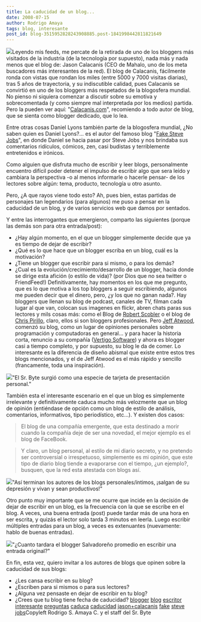 ```yaml
---
title: La caducidad de un blog...
date: 2008-07-15
author: Rodrigo Amaya
tags: blog, interesante
post_id: blog-3515952828243908885.post-1841998442811821649
---
```


[![](http://bp0.blogger.com/_ayvorITawE4/SH1yQ41O2uI/AAAAAAAAA48/GWvZoq8Ny3w/s400/blogger_logo.png)](http://bp0.blogger.com/_ayvorITawE4/SH1yQ41O2uI/AAAAAAAAA48/GWvZoq8Ny3w/s1600-h/blogger_logo.png)Leyendo mis feeds,
      me percate de la retirada de uno de los bloggers más visitados de la industria (de la
      tecnología por supuesto), nada más y nada menos que el blog de: Jason Calacanis (CEO de
      Mahalo, uno de los meta buscadores más interesantes de la red). El blog de Calacanis,
      fácilmente ronda con vistas que rondan los miles (entre 5000 y 7000 visitas diarias), tras 5
      años de trayectoria, y su indiscutible calidad, pues Calacanis se convirtió en uno de los
      bloggers más respetados de la blogosfera mundial. No pienso ni siquiera comenzar a discutir
      sobre su emotiva y sobrecomentada (y como siempre mal interpretada por los medios) partida.
      Pero la pueden ver aquí: "[Calacanis.com](http://www.calacanis.com/2008/07/11/official-announcement-regarding-my-retirement-from-blogging/)",
      recomiendo a todo autor de blog, que se sienta como blogger dedicado, que lo lea.

Entre otras cosas Daniel Lyons también parte de la blogosfera mundial, ¿No
      saben quien es Daniel Lyons?... es el autor del famoso blog "[Fake Steve Jobs](http://fakesteve.blogspot.com/2008/07/i-am-so-friggin-high-its-not-funny.html)", en donde Daniel se hacia pasar por Steve Jobs y nos brindaba sus
      comentarios ridículos, cómicos, zen, casi budistas y terriblemente entretenidos e
      irónicos.

Como alguien que disfruta mucho de escribir y leer blogs,
      personalmente encuentro difícil poder detener el impulso de escribir algo que sera leído y
      cambiara la perspectiva -o al menos informarle o hacerle pensar- de los lectores sobre algún:
      tema, producto, tecnología u otro asunto.

Pero, ¿A que rayos viene todo
      esto? Ah, pues bien, estas partidas de personajes tan legendarios (para algunos) me puso a
      pensar en la caducidad de un blog, y de varios servicios web que damos por sentados.

Y entre las interrogantes que emergieron, comparto las siguientes (porque las
      demás son para otra entrada/post):

- ¿Hay algún momento, en el que un blogger simplemente decide que ya es tiempo de dejar de escribir?
- ¿Qué es lo que hace que un blogger escriba en un blog, cuál es la motivación?
- ¿Tiene un blogger que escribir para si mismo, o para los demás?
- ¿Cual es la evolución/crecimiento/desarrollo de un blogger, hacia donde se dirige esta afición (o estilo de vida)? (por Dios que no sea twitter o FriendFeed!)
Definitivamente, hay momentos en los que me pregunto, que es
      lo que motiva a los top bloggers a seguir escribiendo, algunos me pueden decir que el dinero,
      pero, ¿y los que no ganan nada?.
Hay bloggers que llenan su blog de podcast,
      canales de TV, filman cada lugar al que van, colocan sus imagenes en flickr, abren chats paras
      sus lectores y mils cosas más: como el Blog de [Robert Scobler](http://scobleizer.com/) o el blog de [Chris Pirillo](http://chris.pirillo.com/), claro, ellos si son bloggers profesionales. Pero [Jeff Atwood](http://www.codinghorror.com/blog/), comenzó su blog, como un
      lugar de opiniones personales sobre programación y
      computadoras en general... y para hacer la historia corta, renuncio a su compañía
      ([Vertigo Software](http://www.vertigo.com/)) y ahora es blogger casi a
      tiempo completo, y por supuesto, su blog le da de comer. Lo interesante es la diferencia de
      diseño abismal que existe entre estos tres blogs mencionados, y el de Jeff Atwood es el más
      rápido y sencillo (francamente, toda una inspiración).

[![](http://bp3.blogger.com/_ayvorITawE4/SH1yQ6QBnSI/AAAAAAAAA5E/1j-ehwlKkDM/s400/blog-presentacion.jpg)](http://bp3.blogger.com/_ayvorITawE4/SH1yQ6QBnSI/AAAAAAAAA5E/1j-ehwlKkDM/s1600-h/blog-presentacion.jpg)"El Sr. Byte surgió como una
      especie de tarjeta de presentación personal."

También esta el interesante escenario en el que un blog es simplemente irrelevante y
      definitivamente caduca mucho más velozmente que un blog de opinión (entiéndase de opción como
      un blog de estilo de análisis, comentarios, informativos, tipo periodístico, etc...).
Y existen dos casos:

> El blog de una
> compañía emergente, que esta destinado a morir cuando la compañía deje de ser una
> novedad, el mejor ejemplo es el blog de FaceBook.

> Y claro,
> un blog personal, al estilo de mi diario
> secreto, y no pretendo ser controversial o irrespetuoso, simplemente es mi
> opinión, que este tipo de diario blog tiende a evaporarse con el tiempo, ¿un ejemplo?,
> busquen, que la red esta atestada con blogs así.

[![](http://bp2.blogger.com/_ayvorITawE4/SH1yRTx6y3I/AAAAAAAAA5U/pOg9dnVJ1bs/s400/midiario-blogger.jpg)](http://bp2.blogger.com/_ayvorITawE4/SH1yRTx6y3I/AAAAAAAAA5U/pOg9dnVJ1bs/s1600-h/midiario-blogger.jpg)"Así terminan los autores de
      los blogs personales/íntimos, ¡salgan de su depresión y vivan y sean
      productivos!"

Otro punto muy importante que
      se me ocurre que incide en la decisión de dejar de escribir en un blog, es la frecuencia con
      la que se escribe en el blog. A veces, una buena entrada (post) puede tardar más de una hora en ser escrita, y
      quizás el lector solo tarda 3 minutos en leerla. Luego escribir múltiples entradas para un
      blog, a veces es extenuantes (nuevamente: hablo de
      buenas entradas).

[![](http://bp3.blogger.com/_ayvorITawE4/SH1yRLLo8CI/AAAAAAAAA5M/ziJDPKzQTgs/s400/escribir.jpg)](http://bp3.blogger.com/_ayvorITawE4/SH1yRLLo8CI/AAAAAAAAA5M/ziJDPKzQTgs/s1600-h/escribir.jpg)"¿Cuanto tardara el blogger
      Salvadoreño promedio en escribir una entrada original?"

En fin, esta vez,
      quiero invitar a los autores de blogs que opinen sobre la caducidad de sus blogs:

- ¿Les cansa escribir en su blog?
- ¿Escriben para si mismos o para sus lectores?
- ¿Alguna vez pensaste en dejar de escribir en tu blog?
- ¿Crees que tu blog tiene fecha de caducidad?
[blogger](http://www.blogalaxia.com/tags/blogger) [blog](http://www.blogalaxia.com/tags/blog) [escritor](http://www.blogalaxia.com/tags/escritor) [interesante](http://www.blogalaxia.com/tags/interesante) [preguntas](http://www.blogalaxia.com/tags/preguntas) [caduca](http://www.blogalaxia.com/tags/caduca) [caducidad](http://www.blogalaxia.com/tags/caducidad) [jason+calacanis](http://www.blogalaxia.com/tags/calcanis) [fake](http://www.blogalaxia.com/tags/fake) [steve](http://www.blogalaxia.com/tags/steve) [jobs](http://www.blogalaxia.com/tags/jobs)Copyleft Rodrigo S. Amaya C.
      y el staff del Sr. Byte